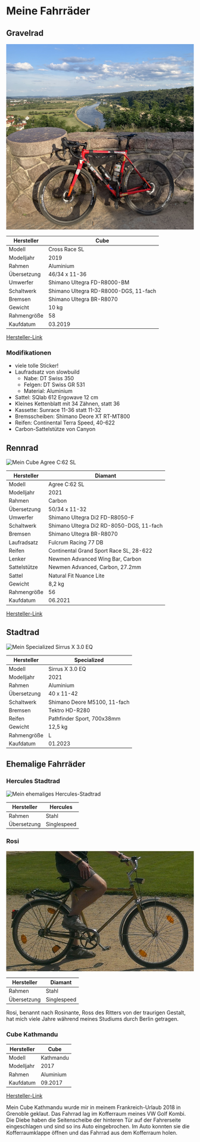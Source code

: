 # Meine Fahrräder

## Gravelrad

![Mein Cube Cross Race 2019 SL](assets/fahrrad/gravel.jpg)

| Hersteller | Cube |
| --- | --- |
| Modell | Cross Race SL |
| Modelljahr | 2019 |
| Rahmen | Aluminium |
| Übersetzung | 46/34 x 11-36 |
| Umwerfer | Shimano Ultegra FD-R8000-BM |
| Schaltwerk | Shimano Ultegra RD-R8000-DGS, 11-fach |
| Bremsen | Shimano Ultegra BR-R8070 |
| Gewicht | 10 kg |
| Rahmengröße | 58 |
| Kaufdatum | 03.2019 |

[Hersteller-Link](https://archiv.cube.eu/2019/288300)

### Modifikationen
- viele tolle Sticker!
- Laufradsatz von slowbuild
    - Nabe: DT Swiss 350
    - Felgen: DT Swiss GR 531
    - Material: Aluminium
- Sattel: SQlab 612 Ergowave 12 cm
- Kleines Kettenblatt mit 34 Zähnen, statt 36
- Kassette: Sunrace 11-36 statt 11-32
- Bremsscheiben: Shimano Deore XT RT-MT800
- Reifen: Continental Terra Speed, 40-622
- Carbon-Sattelstütze von Canyon

## Rennrad

![Mein Cube Agree C:62 SL](assets/fahrrad/rennrad.jpg)

| Hersteller | Diamant |
| --- | --- |
| Modell | Agree C:62 SL |
| Modelljahr | 2021 |
| Rahmen | Carbon |
| Übersetzung | 50/34 x 11-32 |
| Umwerfer | Shimano Ultegra Di2 FD-R8050-F |
| Schaltwerk | Shimano Ultegra Di2 RD-8050-DGS, 11-fach |
| Bremsen | Shimano Ultegra BR-R8070 |
| Laufradsatz | Fulcrum Racing 77 DB |
| Reifen | Continental Grand Sport Race SL, 28-622 |
| Lenker | Newmen Advanced Wing Bar, Carbon |
| Sattelstütze | Newmen Advanced, Carbon, 27.2mm |
| Sattel | Natural Fit Nuance Lite |
| Gewicht | 8,2 kg |
| Rahmengröße | 56 |
| Kaufdatum | 06.2021 |

[Hersteller-Link](https://archiv.cube.eu/2021/478300)

## Stadtrad

![Mein Specialized Sirrus X 3.0 EQ](assets/fahrrad/specialized.jpg)

| Hersteller | Specialized |
| --- | --- |
| Modell | Sirrus X 3.0 EQ |
| Modelljahr | 2021 |
| Rahmen | Aluminium |
| Übersetzung | 40 x 11-42 |
| Schaltwerk | Shimano Deore M5100, 11-fach |
| Bremsen | Tektro HD-R280 |
| Reifen | Pathfinder Sport, 700x38mm |
| Gewicht | 12,5 kg |
| Rahmengröße | L |
| Kaufdatum | 01.2023 |

## Ehemalige Fahrräder

### Hercules Stadtrad

![Mein ehemaliges Hercules-Stadtrad](assets/fahrrad/hercules.jpg)

| Hersteller | Hercules |
| --- | --- |
| Rahmen | Stahl |
| Übersetzung | Singlespeed |

### Rosi

![Mein ehemaliges Diamant-Stadtrad](assets/fahrrad/rosi.jpg)

| Hersteller | Diamant |
| --- | --- |
| Rahmen | Stahl |
| Übersetzung | Singlespeed |

Rosi, benannt nach Rosinante, Ross des Ritters von der traurigen Gestalt, hat mich viele Jahre während meines Studiums
durch Berlin getragen.

### Cube Kathmandu

| Hersteller | Cube |
| --- | --- |
| Modell | Kathmandu |
| Modelljahr | 2017 |
| Rahmen | Aluminium |
| Kaufdatum | 09.2017 |

[Hersteller-Link](https://archiv.cube.eu/2017/842000)

Mein Cube Kathmandu wurde mir in meinem Frankreich-Urlaub 2018 in Grenoble geklaut. Das Fahrrad lag im Kofferraum meines
VW Golf Kombi. Die Diebe haben die Seitenscheibe der hinteren Tür auf der Fahrerseite eingeschlagen und sind so ins Auto
eingebrochen. Im Auto konnten sie die Kofferraumklappe öffnen und das Fahrrad aus dem Kofferraum holen.
